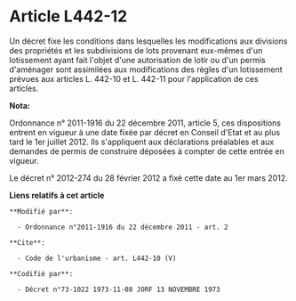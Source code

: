# Article L442-12

Un décret fixe les conditions dans lesquelles les modifications aux divisions des propriétés et les subdivisions de lots
provenant eux-mêmes d'un lotissement ayant fait l'objet d'une autorisation de lotir ou d'un permis d'aménager sont assimilées
aux modifications des règles d'un lotissement prévues aux articles L. 442-10 et L. 442-11 pour l'application de ces articles.

**Nota:**

Ordonnance n° 2011-1916 du 22 décembre 2011, article 5, ces dispositions entrent en vigueur à une date fixée par décret en
Conseil d'Etat et au plus tard le 1er juillet 2012. Ils s'appliquent aux déclarations préalables et aux demandes de permis de
construire déposées à compter de cette entrée en vigueur.

Le décret n° 2012-274 du 28 février 2012 a fixé cette date au 1er mars 2012.

**Liens relatifs à cet article**

	**Modifié par**:

	  - Ordonnance n°2011-1916 du 22 décembre 2011 - art. 2

	**Cite**:

	  - Code de l'urbanisme - art. L442-10 (V)

	**Codifié par**:

	  - Décret n°73-1022 1973-11-08 JORF 13 NOVEMBRE 1973
